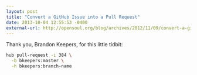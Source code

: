 ```yaml
---
layout: post
title: "Convert a GitHub Issue into a Pull Request"
date: 2013-10-04 12:55:53 -0400
external-url: http://opensoul.org/blog/archives/2012/11/09/convert-a-github-issue-into-a-pull-request/
---
```


Thank you, Brandon Keepers, for this little tidbit:

```bash
hub pull-request -i 384 \
  -b bkeepers:master \
  -h bkeepers:branch-name
```
